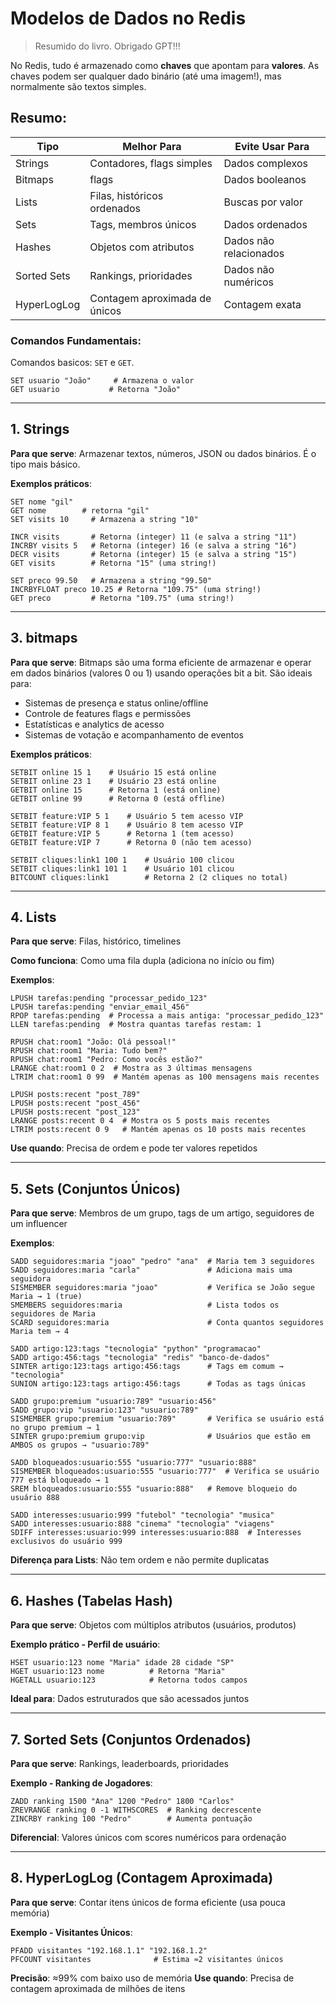 # Modelos de Dados no Redis

> Resumido do livro.
> Obrigado GPT!!!

No Redis, tudo é armazenado como **chaves** que apontam para **valores**.
As chaves podem ser qualquer dado binário (até uma imagem!), mas normalmente são textos simples.

## Resumo:

| Tipo        | Melhor Para                  | Evite Usar Para        |
|-------------|------------------------------|------------------------|
| Strings     | Contadores, flags simples    | Dados complexos        |
| Bitmaps     | flags                        | Dados booleanos        |
| Lists       | Filas, históricos ordenados  | Buscas por valor       |
| Sets        | Tags, membros únicos         | Dados ordenados        |
| Hashes      | Objetos com atributos        | Dados não relacionados |
| Sorted Sets | Rankings, prioridades        | Dados não numéricos    |
| HyperLogLog | Contagem aproximada de únicos | Contagem exata         |


### Comandos Fundamentais:

Comandos basicos: `SET` e `GET`.

```redis
SET usuario "João"     # Armazena o valor
GET usuario           # Retorna "João"
```

---

## 1. Strings

**Para que serve**: Armazenar textos, números, JSON ou dados binários. É o tipo mais básico.

**Exemplos práticos**:
```redis
SET nome "gil"
GET nome        # retorna "gil"
SET visits 10     # Armazena a string "10"

INCR visits       # Retorna (integer) 11 (e salva a string "11")
INCRBY visits 5   # Retorna (integer) 16 (e salva a string "16")
DECR visits       # Retorna (integer) 15 (e salva a string "15")
GET visits        # Retorna "15" (uma string!)

SET preco 99.50   # Armazena a string "99.50"
INCRBYFLOAT preco 10.25 # Retorna "109.75" (uma string!)
GET preco         # Retorna "109.75" (uma string!)
```

---

## 3. bitmaps

**Para que serve**: Bitmaps são uma forma eficiente de armazenar e operar em dados binários (valores 0 ou 1) usando operações bit a bit.
São ideais para:
+ Sistemas de presença e status online/offline
+ Controle de features flags e permissões
+ Estatísticas e analytics de acesso
+ Sistemas de votação e acompanhamento de eventos

**Exemplos práticos**:

```redis
SETBIT online 15 1    # Usuário 15 está online
SETBIT online 23 1    # Usuário 23 está online
GETBIT online 15      # Retorna 1 (está online)
GETBIT online 99      # Retorna 0 (está offline)

SETBIT feature:VIP 5 1    # Usuário 5 tem acesso VIP
SETBIT feature:VIP 8 1    # Usuário 8 tem acesso VIP
GETBIT feature:VIP 5      # Retorna 1 (tem acesso)
GETBIT feature:VIP 7      # Retorna 0 (não tem acesso)

SETBIT cliques:link1 100 1    # Usuário 100 clicou
SETBIT cliques:link1 101 1    # Usuário 101 clicou
BITCOUNT cliques:link1        # Retorna 2 (2 cliques no total)
```

---

##  4. Lists

**Para que serve**: Filas, histórico, timelines

**Como funciona**: Como uma fila dupla (adiciona no início ou fim)

**Exemplos**:
```redis
LPUSH tarefas:pending "processar_pedido_123"
LPUSH tarefas:pending "enviar_email_456"
RPOP tarefas:pending  # Processa a mais antiga: "processar_pedido_123"
LLEN tarefas:pending  # Mostra quantas tarefas restam: 1

RPUSH chat:room1 "João: Olá pessoal!"
RPUSH chat:room1 "Maria: Tudo bem?"
RPUSH chat:room1 "Pedro: Como vocês estão?"
LRANGE chat:room1 0 2  # Mostra as 3 últimas mensagens
LTRIM chat:room1 0 99  # Mantém apenas as 100 mensagens mais recentes

LPUSH posts:recent "post_789"
LPUSH posts:recent "post_456" 
LPUSH posts:recent "post_123"
LRANGE posts:recent 0 4  # Mostra os 5 posts mais recentes
LTRIM posts:recent 0 9   # Mantém apenas os 10 posts mais recentes
```

**Use quando**: Precisa de ordem e pode ter valores repetidos

---

##  5. Sets (Conjuntos Únicos)
**Para que serve**: Membros de um grupo, tags de um artigo, seguidores de um influencer

**Exemplos**:
```redis
SADD seguidores:maria "joao" "pedro" "ana"  # Maria tem 3 seguidores
SADD seguidores:maria "carla"               # Adiciona mais uma seguidora
SISMEMBER seguidores:maria "joao"           # Verifica se João segue Maria → 1 (true)
SMEMBERS seguidores:maria                   # Lista todos os seguidores de Maria
SCARD seguidores:maria                      # Conta quantos seguidores Maria tem → 4

SADD artigo:123:tags "tecnologia" "python" "programacao"
SADD artigo:456:tags "tecnologia" "redis" "banco-de-dados"
SINTER artigo:123:tags artigo:456:tags      # Tags em comum → "tecnologia"
SUNION artigo:123:tags artigo:456:tags      # Todas as tags únicas

SADD grupo:premium "usuario:789" "usuario:456"
SADD grupo:vip "usuario:123" "usuario:789"
SISMEMBER grupo:premium "usuario:789"       # Verifica se usuário está no grupo premium → 1
SINTER grupo:premium grupo:vip              # Usuários que estão em AMBOS os grupos → "usuario:789"

SADD bloqueados:usuario:555 "usuario:777" "usuario:888"
SISMEMBER bloqueados:usuario:555 "usuario:777"  # Verifica se usuário 777 está bloqueado → 1
SREM bloqueados:usuario:555 "usuario:888"   # Remove bloqueio do usuário 888

SADD interesses:usuario:999 "futebol" "tecnologia" "musica"
SADD interesses:usuario:888 "cinema" "tecnologia" "viagens"
SDIFF interesses:usuario:999 interesses:usuario:888  # Interesses exclusivos do usuário 999
```

**Diferença para Lists**: Não tem ordem e não permite duplicatas

---

##  6. Hashes (Tabelas Hash)
**Para que serve**: Objetos com múltiplos atributos (usuários, produtos)

**Exemplo prático - Perfil de usuário**:
```redis
HSET usuario:123 nome "Maria" idade 28 cidade "SP"
HGET usuario:123 nome          # Retorna "Maria"
HGETALL usuario:123            # Retorna todos campos
```

**Ideal para**: Dados estruturados que são acessados juntos

---

##  7. Sorted Sets (Conjuntos Ordenados)
**Para que serve**: Rankings, leaderboards, prioridades

**Exemplo - Ranking de Jogadores**:
```redis
ZADD ranking 1500 "Ana" 1200 "Pedro" 1800 "Carlos"
ZREVRANGE ranking 0 -1 WITHSCORES  # Ranking decrescente
ZINCRBY ranking 100 "Pedro"        # Aumenta pontuação
```

**Diferencial**: Valores únicos com scores numéricos para ordenação

---

## 8. HyperLogLog (Contagem Aproximada)
**Para que serve**: Contar itens únicos de forma eficiente (usa pouca memória)

**Exemplo - Visitantes Únicos**:
```redis
PFADD visitantes "192.168.1.1" "192.168.1.2"
PFCOUNT visitantes              # Estima ≈2 visitantes únicos
```

**Precisão**: ≈99% com baixo uso de memória
**Use quando**: Precisa de contagem aproximada de milhões de itens
